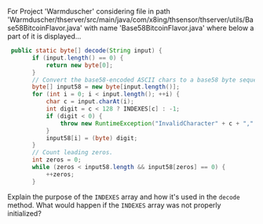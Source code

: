 For Project 'Warmduscher' considering file in path 'Warmduscher/thserver/src/main/java/com/x8ing/thsensor/thserver/utils/Base58BitcoinFlavor.java' with name 'Base58BitcoinFlavor.java' where below a part of it is displayed... 
```java
 public static byte[] decode(String input) {
       if (input.length() == 0) {
           return new byte[0];
       }
       // Convert the base58-encoded ASCII chars to a base58 byte sequence (base58 digits).
       byte[] input58 = new byte[input.length()];
       for (int i = 0; i < input.length(); ++i) {
           char c = input.charAt(i);
           int digit = c < 128 ? INDEXES[c] : -1;
           if (digit < 0) {
               throw new RuntimeException("InvalidCharacter" + c + "," + i);
           }
           input58[i] = (byte) digit;
       }
       // Count leading zeros.
       int zeros = 0;
       while (zeros < input58.length && input58[zeros] == 0) {
           ++zeros;
       }
```
Explain the purpose of the `INDEXES` array and how it's used in the `decode` method. What would happen if the `INDEXES` array was not properly initialized?